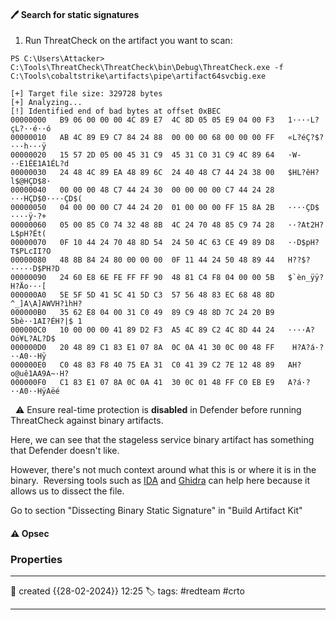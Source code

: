 
#### 🖊️ Search for static signatures

1) Run ThreatCheck on the artifact you want to scan:

```
PS C:\Users\Attacker> C:\Tools\ThreatCheck\ThreatCheck\bin\Debug\ThreatCheck.exe -f C:\Tools\cobaltstrike\artifacts\pipe\artifact64svcbig.exe

[+] Target file size: 329728 bytes
[+] Analyzing...
[!] Identified end of bad bytes at offset 0xBEC
00000000   B9 06 00 00 00 4C 89 E7  4C 8D 05 05 E9 04 00 F3   1····L?çL?··é··ó
00000010   AB 4C 89 E9 C7 84 24 88  00 00 00 68 00 00 00 FF   «L?éÇ?$?···h···ÿ
00000020   15 57 2D 05 00 45 31 C9  45 31 C0 31 C9 4C 89 64   ·W-··E1ÉE1A1ÉL?d
00000030   24 48 4C 89 EA 48 89 6C  24 40 48 C7 44 24 38 00   $HL?êH?l$@HÇD$8·
00000040   00 00 00 48 C7 44 24 30  00 00 00 00 C7 44 24 28   ···HÇD$0····ÇD$(
00000050   04 00 00 00 C7 44 24 20  01 00 00 00 FF 15 8A 2B   ····ÇD$ ····ÿ·?+
00000060   05 00 85 C0 74 32 48 8B  4C 24 70 48 85 C9 74 28   ··?At2H?L$pH?Ét(
00000070   0F 10 44 24 70 48 8D 54  24 50 4C 63 CE 49 89 D8   ··D$pH?T$PLcII?O
00000080   48 8B 84 24 80 00 00 00  0F 11 44 24 50 48 89 44   H??$?·····D$PH?D
00000090   24 60 E8 6E FE FF FF 90  48 81 C4 F8 04 00 00 5B   $`èn_ÿÿ?H?Äo···[
000000A0   5E 5F 5D 41 5C 41 5D C3  57 56 48 83 EC 68 48 8D   ^_]A\A]AWVH?ìhH?
000000B0   35 62 E8 04 00 31 C0 49  89 C9 48 8D 7C 24 20 B9   5bè··1AI?ÉH?|$ 1
000000C0   10 00 00 00 41 89 D2 F3  A5 4C 89 C2 4C 8D 44 24   ····A?Oó¥L?AL?D$
000000D0   20 48 89 C1 83 E1 07 8A  0C 0A 41 30 0C 00 48 FF    H?A?á·?··A0··Hÿ
000000E0   C0 48 83 F8 40 75 EA 31  C0 41 39 C2 7E 12 48 89   AH?o@uê1AA9A~·H?
000000F0   C1 83 E1 07 8A 0C 0A 41  30 0C 01 48 FF C0 EB E9   A?á·?··A0··HÿAëé
```

  ⚠ Ensure real-time protection is **disabled** in Defender before running ThreatCheck against binary artifacts.

Here, we can see that the stageless service binary artifact has something that Defender doesn't like.  

However, there's not much context around what this is or where it is in the binary.  Reversing tools such as [IDA](https://hex-rays.com/) and [Ghidra](https://github.com/NationalSecurityAgency/ghidra) can help here because it allows us to dissect the file.

Go to section "Dissecting Binary Static Signature" in "Build Artifact Kit"


#### ⚠ Opsec




### Properties
---
📆 created   {{28-02-2024}} 12:25
🏷️ tags: #redteam #crto 

---


